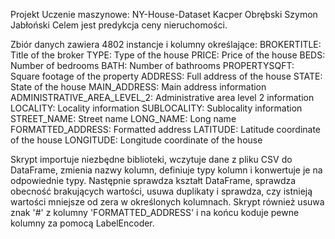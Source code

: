 Projekt Uczenie maszynowe:  NY-House-Dataset
Kacper Obrębski
Szymon Jabłoński
Celem jest predykcja ceny nieruchomości.

Zbiór danych zawiera 4802 instancje i kolumny określające:
BROKERTITLE: Title of the broker
TYPE: Type of the house
PRICE: Price of the house
BEDS: Number of bedrooms
BATH: Number of bathrooms
PROPERTYSQFT: Square footage of the property
ADDRESS: Full address of the house
STATE: State of the house
MAIN_ADDRESS: Main address information
ADMINISTRATIVE_AREA_LEVEL_2: Administrative area level 2 information
LOCALITY: Locality information
SUBLOCALITY: Sublocality information
STREET_NAME: Street name
LONG_NAME: Long name
FORMATTED_ADDRESS: Formatted address
LATITUDE: Latitude coordinate of the house
LONGITUDE: Longitude coordinate of the house

Skrypt importuje niezbędne biblioteki, wczytuje dane z pliku CSV do DataFrame, zmienia nazwy kolumn, definiuje typy kolumn i konwertuje je na odpowiednie typy. Następnie sprawdza kształt DataFrame, sprawdza obecność brakujących wartości, usuwa duplikaty i sprawdza, czy istnieją wartości mniejsze od zera w określonych kolumnach. Skrypt również usuwa znak '#' z kolumny 'FORMATTED_ADDRESS' i na końcu koduje pewne kolumny za pomocą LabelEncoder.
